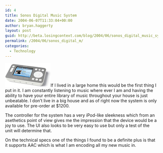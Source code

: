 ```yaml
---
id: 4
title: Sonos Digital Music System
date: 2004-06-07T11:33:04+00:00
author: bryan.haggerty
layout: post
guid: http://beta.losingcontext.com/blog/2004/06/sonos_digital_music_system.php
permalink: /2004/06/sonos_digital_m/
categories:
  - Technology
---
```

[<img src="/blog/wp-content/uploads/legacy/sonos-digital-music-system.jpg" alt="The Sonos Digital Music System" class="image-right" border="0" height="79" width="150" />](http://www.sonos.com/ "Check out the Sonos system")If I lived in a large home this would be the first thing I put in it. I am constantly listening to music where ever I am and having the ability to have your entire library of music throughout your house is just unbeatable. I don&#8217;t live in a big house and as of right now the system is only available for pre-order at $1200.

The controller for the system has a very iPod-like sleekness which from an asethetics point of view gives me the impression that the device would be a joy to use. The UI also looks to be very easy to use but only a test of the unit will determine that.

On the technical specs one of the things I found to be a definite plus is that it supports AAC which is what I am encoding all my new music in.